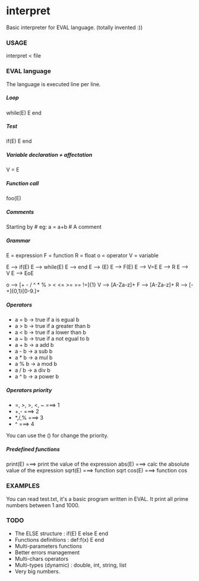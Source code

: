 interpret
=========

Basic interpreter for EVAL language. (totally invented :))

### USAGE
interpret < file

### EVAL language

The language is executed line per line.

##### Loop
while(E)
	E
end

##### Test
if(E)
	E
end

##### Variable declaration + affectation
V = E

##### Function call
foo(E)

##### Comments
Starting by #
eg:
a = a+b # A comment

##### Grammar
E = expression
F = function
R = float
o = operator
V = variable

E --> if(E)
E --> while(E)
E --> end
E --> (E)
E --> F(E)
E --> V=E
E --> R
E --> V
E --> EoE

o --> [+ - / ^ * % > < <= >= == !=]{1}
V --> [A-Za-z]+
F --> [A-Za-z]+
R --> [-+]{0,1}[0-9.]+

##### Operators
* a = b -> true if a is egual b
* a > b -> true if a greater than b
* a < b -> true if a lower than b
* a ~ b -> true if a not egual to b
* a + b -> a add b
* a - b -> a sub b
* a * b -> a mul b
* a % b -> a mod b
* a / b -> a div b
* a ^ b -> a power b

##### Operators priority
* =, >, >, <, ~          ===> 1
* +,-                    ===> 2
* *,/,%                  ===> 3
* ^                      ===> 4

You can use the () for change the priority.

##### Predefined functions
print(E) ===> print the value of the expression
abs(E)   ===> calc the absolute value of the expression
sqrt(E)  ===> function sqrt
cos(E)   ===> function cos

### EXAMPLES
You can read test.txt, it's a basic program written in EVAL.
It print all prime numbers between 1 and 1000.


### TODO
- The ELSE structure : if(E) E  else  E  end
- Functions definitions : def:f(x) E end
- Multi-parameters functions
- Better errors management
- Multi-chars operators
- Multi-types (dynamic) : double, int, string, list
- Very big numbers.
